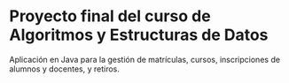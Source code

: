 # Proyecto final del curso de Algoritmos y Estructuras de Datos

Aplicación en Java para la gestión de matrículas, cursos, inscripciones de alumnos y docentes, y retiros.